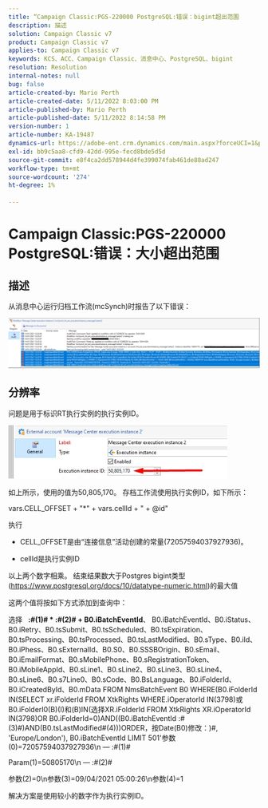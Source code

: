 ```yaml
---
title: “Campaign Classic:PGS-220000 PostgreSQL:错误：bigint超出范围
description: 描述
solution: Campaign Classic v7
product: Campaign Classic v7
applies-to: Campaign Classic v7
keywords: KCS、ACC、Campaign Classic、消息中心、PostgreSQL、bigint
resolution: Resolution
internal-notes: null
bug: false
article-created-by: Mario Perth
article-created-date: 5/11/2022 8:03:00 PM
article-published-by: Mario Perth
article-published-date: 5/11/2022 8:14:58 PM
version-number: 1
article-number: KA-19487
dynamics-url: https://adobe-ent.crm.dynamics.com/main.aspx?forceUCI=1&pagetype=entityrecord&etn=knowledgearticle&id=7d927154-65d1-ec11-a7b5-00224809c556
exl-id: bb9c5aa8-cfd9-42dd-995e-fecd8bde5d5d
source-git-commit: e8f4ca2dd578944d4fe399074fab461de88ad247
workflow-type: tm+mt
source-wordcount: '274'
ht-degree: 1%

---
```


# Campaign Classic:PGS-220000 PostgreSQL:错误：大小超出范围

## 描述


从消息中心运行归档工作流(mcSynch)时报告了以下错误：

![](assets/___9537defc-66d1-ec11-a7b5-00224809c556___.png)




## 分辨率


问题是用于标识RT执行实例的执行实例ID。

![](assets/b19e48ed-65d1-ec11-a7b5-00224809c556.png)

如上所示，使用的值为50,805,170。 存档工作流使用执行实例ID，如下所示：

vars.CELL_OFFSET + &quot;\*&quot; + vars.cellId + &quot; + @id&quot;

执行

- CELL_OFFSET是由“连接信息”活动创建的常量(72057594037927936)。

- cellId是执行实例ID

以上两个数字相乘。 结束结果数大于Postgres bigint类型(https://www.postgresql.org/docs/10/datatype-numeric.html)的最大值

这两个值将按如下方式添加到查询中：

选择   <b>:#(1)# \* :#(2)# + B0.iBatchEventId</b>、 B0.iBatchEventId、B0.iStatus、B0.iRetry、B0.tsSubmit、B0.tsScheduled、B0.tsExpiration、B0.tsProcessing、B0.tsProcessed、B0.tsLastModified、B0.sType、B0.iId、B0.iPhess、B0.sExternalId、B0.S0、B0.SSSBOrigin、B0.sEmail、B0.iEmailFormat、B0.sMobilePhone、B0.sRegistrationToken、B0.iMobileAppId、B0.sLine1、B0.sLine2、B0.sLine3、B0.sLine4、B0.sLine6、B0.s7Line0、B0.sCode、B0.BsLanguage、B0.iFolderId、B0.iCreatedById、B0.mData FROM NmsBatchEvent B0 WHERE(B0.iFolderId IN(SELECT xr.iFolderId FROM XtkRights WHERE.iOperatorId IN(3798)或B0.iFolderI0(B)(I)和(B)IN(选择XR.iFolderId FROM XtkRights XR.iOperatorId IN(3798)OR B0.iFolderId=0)AND((B0.iBatchEventId :#(3)#)AND(B0.tsLastModified#(4)))ORDER，按Date(B0)修改：)#, &#39;Europe/London&#39;), B0.iBatchEventId LIMIT 501&#39;参数(0)=72057594037927936\n — :#(1)#

Param(1)=50805170\n — :#(2)#

参数(2)=0\n参数(3)=09/04/2021 05:00:26\n参数(4)=1

解决方案是使用较小的数字作为执行实例ID。
